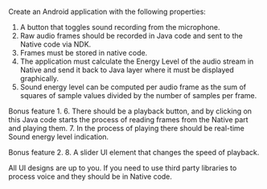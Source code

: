 Create an Android application with the following properties:
1. A button that toggles sound recording from the microphone.
2. Raw audio frames should be recorded in Java code and sent to the Native code via NDK.
3. Frames must be stored in native code.
4. The application must calculate the Energy Level of the audio stream in Native and send it back
to Java layer where it must be displayed graphically.
5. Sound energy level can be computed per audio frame as the sum of squares of sample values
divided by the number of samples per frame.

Bonus feature 1.
6. There should be a playback button, and by clicking on this Java code starts the process of
reading frames from the Native part and playing them.
7. In the process of playing there should be real-time Sound energy level indication.

Bonus feature 2.
8. A slider UI element that changes the speed of playback.

All UI designs are up to you. If you need to use third party libraries
to process voice and they should be in Native code.